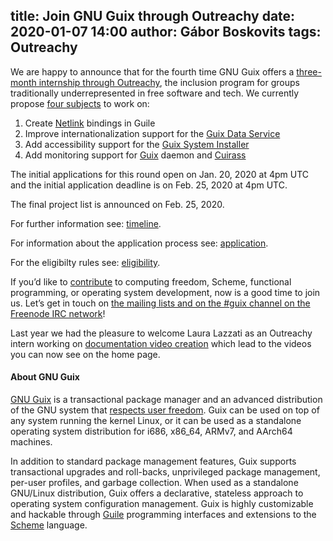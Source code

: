 title: Join GNU Guix through Outreachy
date: 2020-01-07 14:00
author: Gábor Boskovits
tags: Outreachy
---
We are happy to announce that for the fourth time GNU Guix offers a
[three-month internship through Outreachy](https://www.outreachy.org),
the inclusion program for groups traditionally underrepresented in free software
and tech. We currently propose [four subjects](https://www.outreachy.org/apply/project-selection/#gnu-guix) to work on:

1. Create [Netlink](https://linux.die.net/man/7/netlink) bindings in Guile
2. Improve internationalization support for the [Guix Data Service](http://data.guix.gnu.org) 
3. Add accessibility support for the [Guix System Installer](https://guix.gnu.org/manual/en/html_node/Guided-Graphical-Installation.html)
4. Add monitoring support for [Guix](https://guix.gnu.org) daemon and [Cuirass](https://guix.gnu.org/manual/en/html_node/Continuous-Integration.html)

The initial applications for this round open on Jan. 20, 2020 at 4pm UTC and the initial application deadline is on Feb. 25, 2020 at 4pm UTC.

The final project list is announced on Feb. 25, 2020.

For further information see: [timeline](https://www.outreachy.org/apply/project-selection).

For information about the application process see: [application](https://www.outreachy.org/apply).

For the eligibilty rules see: [eligibility](https://www.outreachy.org/apply/eligibility).

If you’d like to [contribute](https://guix.gnu.org/manual/en/html_node/Contributing.html)
to computing freedom, Scheme, functional programming, or operating system
development, now is a good time to join us. Let’s get in touch on
[the mailing lists and on the #guix channel on the Freenode IRC network](https://guix.gnu.org/contact/)!

Last year we had the pleasure to welcome Laura Lazzati as an Outreachy intern working on [documentation video creation](https://guix.gnu.org/blog/2019/documentation-video-creation/) which lead to the videos you can now see on the home page.

#### About GNU Guix

[GNU Guix](https://guix.gnu.org) is a transactional package
manager and an advanced distribution of the GNU system that [respects
user
freedom](https://www.gnu.org/distros/free-system-distribution-guidelines.html).
Guix can be used on top of any system running the kernel Linux, or it
can be used as a standalone operating system distribution for i686,
x86_64, ARMv7, and AArch64 machines.

In addition to standard package management features, Guix supports
transactional upgrades and roll-backs, unprivileged package management,
per-user profiles, and garbage collection.  When used as a standalone
GNU/Linux distribution, Guix offers a declarative, stateless approach to
operating system configuration management.  Guix is highly customizable
and hackable through [Guile](https://www.gnu.org/software/guile)
programming interfaces and extensions to the
[Scheme](http://schemers.org) language.

